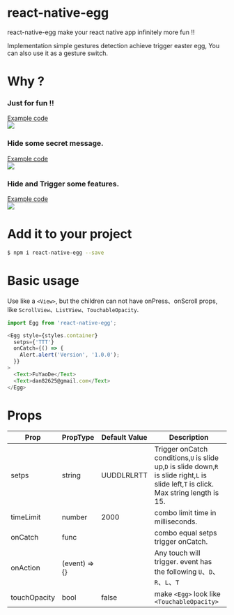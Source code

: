 # react-native-egg
react-native-egg make your react native app infinitely more fun !!

Implementation simple gestures detection achieve trigger easter egg, You can also use it as a gesture switch.

# Why ?

### Just for fun !!
[Example code](https://github.com/FuYaoDe/react-native-egg/blob/master/example/SimpleExample3.js)   
<img src="http://gifyu.com/images/S3i.gif">

### Hide some secret message.
[Example code](https://github.com/FuYaoDe/react-native-egg/blob/master/example/SimpleExample1.js)   
<img src="http://gifyu.com/images/S1i.gif">

### Hide and Trigger some features.
[Example code](https://github.com/FuYaoDe/react-native-egg/blob/master/example/SimpleExample2.js)   
<img src="http://gifyu.com/images/S2i.gif">

# Add it to your project
```bash
$ npm i react-native-egg --save
```

# Basic usage
Use like a `<View>`, but the children can not have onPress、onScroll props, like `ScrollView`、`ListView`、`TouchableOpacity`.
```javascript
import Egg from 'react-native-egg';

<Egg style={styles.container}
  setps={'TTT'}
  onCatch={() => {
    Alert.alert('Version', '1.0.0');
  }}
>
  <Text>FuYaoDe</Text>
  <Text>dan82625@gmail.com</Text>
</Egg>
```

# Props

| Prop         | PropType      | Default Value | Description                                                                                                                         |
|--------------|---------------|---------------|-------------------------------------------------------------------------------------------------------------------------------------|
| setps        | string        | UUDDLRLRTT    | Trigger onCatch conditions,`U` is slide up,`D` is slide down,`R` is slide right,`L` is slide left,`T` is click. Max string length is 15. |
| timeLimit    | number        | 2000          | combo limit time in milliseconds.                                                                                                   |
| onCatch      | func          |               | combo equal setps trigger onCatch.                                                                                                  |
| onAction     | (event) => {}   |               | Any touch will trigger. event has the following `U`、`D`、`R`、`L`、`T`                                                                                                         |
| touchOpacity | bool          | false         | make `<Egg>` look like `<TouchableOpacity>`                                                                                         |
